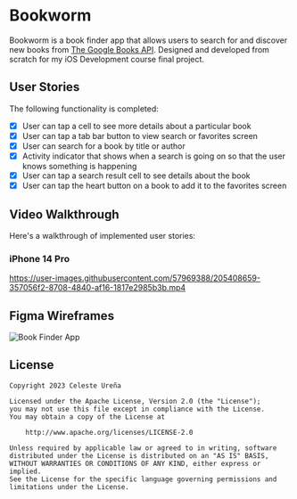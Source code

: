 # Bookworm
Bookworm is a book finder app that allows users to search for and discover new books from [The Google Books API](https://developers.google.com/books/docs/overview). Designed and developed from scratch for my iOS Development course final project.

## User Stories

The following functionality is completed:

- [x] User can tap a cell to see more details about a particular book
- [x] User can tap a tab bar button to view search or favorites screen
- [x] User can search for a book by title or author
- [x] Activity indicator that shows when a search is going on so that the user knows something is happening
- [x] User can tap a search result cell to see details about the book
- [x] User can tap the heart button on a book to add it to the favorites screen 

## Video Walkthrough
Here's a walkthrough of implemented user stories:
### iPhone 14 Pro

https://user-images.githubusercontent.com/57969388/205408659-357056f2-8708-4840-af16-1817e2985b3b.mp4

## Figma Wireframes

![Book Finder App](https://user-images.githubusercontent.com/57969388/202872658-b63af694-e6b0-4003-81e0-18807f7ef8c5.png)

## License

    Copyright 2023 Celeste Ureña

    Licensed under the Apache License, Version 2.0 (the "License");
    you may not use this file except in compliance with the License.
    You may obtain a copy of the License at

        http://www.apache.org/licenses/LICENSE-2.0

    Unless required by applicable law or agreed to in writing, software
    distributed under the License is distributed on an "AS IS" BASIS,
    WITHOUT WARRANTIES OR CONDITIONS OF ANY KIND, either express or implied.
    See the License for the specific language governing permissions and
    limitations under the License.
    
